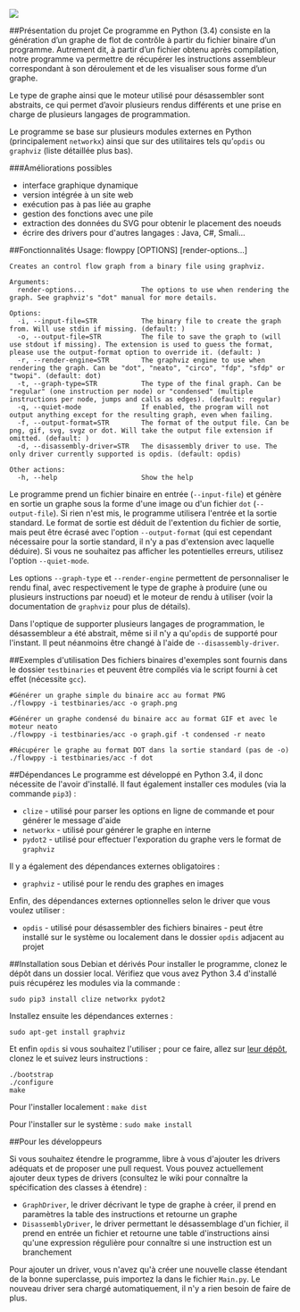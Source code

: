 ![](https://github.com/natinusala/flowppy/blob/master/images/banniere.png)

##Présentation du projet
Ce programme en Python (3.4) consiste en la génération d’un graphe de flot de contrôle à partir du fichier binaire d’un programme. Autrement dit, à partir d’un fichier obtenu après compilation, notre programme va permettre de récupérer les instructions assembleur correspondant à son déroulement et de les visualiser sous forme d’un graphe.

Le type de graphe ainsi que le moteur utilisé pour désassembler sont abstraits, ce qui permet d’avoir plusieurs rendus différents et une prise en charge de plusieurs langages de programmation.

Le programme se base sur plusieurs modules externes en Python (principalement `networkx`) ainsi que sur des utilitaires tels qu’`opdis` ou `graphviz` (liste détaillée plus bas).

###Améliorations possibles
* interface graphique dynamique
* version intégrée à un site web
* exécution pas à pas liée au graphe
* gestion des fonctions avec une pile
* extraction des données du SVG pour obtenir le placement des noeuds
* écrire des drivers pour d'autres langages : Java, C#, Smali...

##Fonctionnalités
    Usage: flowppy [OPTIONS] [render-options...]
    
    Creates an control flow graph from a binary file using graphviz.
    
    Arguments:
      render-options...              The options to use when rendering the graph. See graphviz's "dot" manual for more details.
    
    Options:
      -i, --input-file=STR           The binary file to create the graph from. Will use stdin if missing. (default: )
      -o, --output-file=STR          The file to save the graph to (will use stdout if missing). The extension is used to guess the format, please use the output-format option to override it. (default: )
      -r, --render-engine=STR        The graphviz engine to use when rendering the graph. Can be "dot", "neato", "circo", "fdp", "sfdp" or "twopi". (default: dot)
      -t, --graph-type=STR           The type of the final graph. Can be "regular" (one instruction per node) or "condensed" (multiple instructions per node, jumps and calls as edges). (default: regular)
      -q, --quiet-mode               If enabled, the program will not output anything except for the resulting graph, even when failing.
      -f, --output-format=STR        The format of the output file. Can be png, gif, svg, svgz or dot. Will take the output file extension if omitted. (default: )
      -d, --disassembly-driver=STR   The disassembly driver to use. The only driver currently supported is opdis. (default: opdis)
    
    Other actions:
      -h, --help                     Show the help

Le programme prend un fichier binaire en entrée (`--input-file`) et génère en sortie un graphe sous la forme d'une image ou d'un fichier `dot` (`--output-file`). Si rien n'est mis, le programme utilisera l'entrée et la sortie standard. Le format de sortie est déduit de l'extention du fichier de sortie, mais peut être écrasé avec l'option `--output-format` (qui est cependant nécessaire pour la sortie standard, il n'y a pas d'extension avec laquelle déduire). Si vous ne souhaitez pas afficher les potentielles erreurs, utilisez l'option `--quiet-mode`.

Les options `--graph-type` et `--render-engine` permettent de personnaliser le rendu final, avec respectivement le type de graphe à produire (une ou plusieurs instructions par noeud) et le moteur de rendu à utiliser (voir la documentation de `graphviz` pour plus de détails).

Dans l'optique de supporter plusieurs langages de programmation, le désassembleur a été abstrait, même si il n'y a qu'`opdis` de supporté pour l'instant. Il peut néanmoins être changé à l'aide de `--disassembly-driver`.

##Exemples d'utilisation
Des fichiers binaires d'exemples sont fournis dans le dossier `testbinaries` et peuvent être compilés via le script fourni à cet effet (nécessite `gcc`).

    #Générer un graphe simple du binaire acc au format PNG
    ./flowppy -i testbinaries/acc -o graph.png 
    
    #Générer un graphe condensé du binaire acc au format GIF et avec le moteur neato
    ./flowppy -i testbinaries/acc -o graph.gif -t condensed -r neato
    
    #Récupérer le graphe au format DOT dans la sortie standard (pas de -o)
    ./flowppy -i testbinaries/acc -f dot

##Dépendances
Le programme est développé en Python 3.4, il donc nécessite de l'avoir d'installé. Il faut également installer ces modules (via la commande `pip3`) :
* `clize` - utilisé pour parser les options en ligne de commande et pour générer le message d'aide
* `networkx` - utilisé pour générer le graphe en interne
* `pydot2` - utilisé pour effectuer l'exporation du graphe vers le format de `graphviz`

Il y a également des dépendances externes obligatoires :
* `graphviz` - utilisé pour le rendu des graphes en images

Enfin, des dépendances externes optionnelles selon le driver que vous voulez utiliser :
* `opdis` - utilisé pour désassembler des fichiers binaires - peut être installé sur le système ou localement dans le dossier `opdis` adjacent au projet


##Installation sous Debian et dérivés
Pour installer le programme, clonez le dépôt dans un dossier local. Vérifiez que vous avez Python 3.4 d'installé puis récupérez les modules via la commande :

`sudo pip3 install clize networkx pydot2`

Installez ensuite les dépendances externes :

`sudo apt-get install graphviz`

Et enfin `opdis` si vous souhaitez l'utiliser ; pour ce faire, allez sur [leur dépôt](https://github.com/mkfs/opdis), clonez le et suivez leurs instructions :

    ./bootstrap
    ./configure
    make

Pour l'installer localement :
`make dist`

Pour l'installer sur le système :
`sudo make install`

##Pour les développeurs

Si vous souhaitez étendre le programme, libre à vous d'ajouter les drivers adéquats et de proposer une pull request. Vous pouvez actuellement ajouter deux types de drivers (consultez le wiki pour connaître la spécification des classes à étendre) :
* `GraphDriver`, le driver décrivant le type de graphe à créer, il prend en paramètres la table des instructions et retourne un graphe
* `DisassemblyDriver`, le driver permettant le désassemblage d'un fichier, il prend en entrée un fichier et retourne une table d'instructions ainsi qu'une expression régulière pour connaître si une instruction est un branchement

Pour ajouter un driver, vous n'avez qu'à créer une nouvelle classe étendant de la bonne superclasse, puis importez la dans le fichier `Main.py`. Le nouveau driver sera chargé automatiquement, il n'y a rien besoin de faire de plus.
